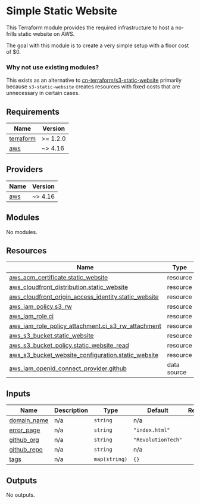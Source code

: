 # Simple Static Website

This Terraform module provides the required infrastructure to host a no-frills static website on AWS.

The goal with this module is to create a very simple setup with a floor cost of $0.

### Why not use existing modules?

This exists as an alternative to [cn-terraform/s3-static-website](https://registry.terraform.io/modules/cn-terraform/s3-static-website/aws/latest) primarily because `s3-static-website` creates resources with fixed costs that are unnecessary in certain cases.

<!-- BEGINNING OF terraform-docs markdown terraform/modules/simple-static-website -->

## Requirements

| Name | Version |
|------|---------|
| <a name="requirement_terraform"></a> [terraform](#requirement\_terraform) | >= 1.2.0 |
| <a name="requirement_aws"></a> [aws](#requirement\_aws) | ~> 4.16 |

## Providers

| Name | Version |
|------|---------|
| <a name="provider_aws"></a> [aws](#provider\_aws) | ~> 4.16 |

## Modules

No modules.

## Resources

| Name | Type |
|------|------|
| [aws_acm_certificate.static_website](https://registry.terraform.io/providers/hashicorp/aws/latest/docs/resources/acm_certificate) | resource |
| [aws_cloudfront_distribution.static_website](https://registry.terraform.io/providers/hashicorp/aws/latest/docs/resources/cloudfront_distribution) | resource |
| [aws_cloudfront_origin_access_identity.static_website](https://registry.terraform.io/providers/hashicorp/aws/latest/docs/resources/cloudfront_origin_access_identity) | resource |
| [aws_iam_policy.s3_rw](https://registry.terraform.io/providers/hashicorp/aws/latest/docs/resources/iam_policy) | resource |
| [aws_iam_role.ci](https://registry.terraform.io/providers/hashicorp/aws/latest/docs/resources/iam_role) | resource |
| [aws_iam_role_policy_attachment.ci_s3_rw_attachment](https://registry.terraform.io/providers/hashicorp/aws/latest/docs/resources/iam_role_policy_attachment) | resource |
| [aws_s3_bucket.static_website](https://registry.terraform.io/providers/hashicorp/aws/latest/docs/resources/s3_bucket) | resource |
| [aws_s3_bucket_policy.static_website_read](https://registry.terraform.io/providers/hashicorp/aws/latest/docs/resources/s3_bucket_policy) | resource |
| [aws_s3_bucket_website_configuration.static_website](https://registry.terraform.io/providers/hashicorp/aws/latest/docs/resources/s3_bucket_website_configuration) | resource |
| [aws_iam_openid_connect_provider.github](https://registry.terraform.io/providers/hashicorp/aws/latest/docs/data-sources/iam_openid_connect_provider) | data source |

## Inputs

| Name | Description | Type | Default | Required |
|------|-------------|------|---------|:--------:|
| <a name="input_domain_name"></a> [domain\_name](#input\_domain\_name) | n/a | `string` | n/a | yes |
| <a name="input_error_page"></a> [error\_page](#input\_error\_page) | n/a | `string` | `"index.html"` | no |
| <a name="input_github_org"></a> [github\_org](#input\_github\_org) | n/a | `string` | `"RevolutionTech"` | no |
| <a name="input_github_repo"></a> [github\_repo](#input\_github\_repo) | n/a | `string` | n/a | yes |
| <a name="input_tags"></a> [tags](#input\_tags) | n/a | `map(string)` | `{}` | no |

## Outputs

No outputs.

<!-- END OF terraform-docs markdown terraform/modules/simple-static-website -->
